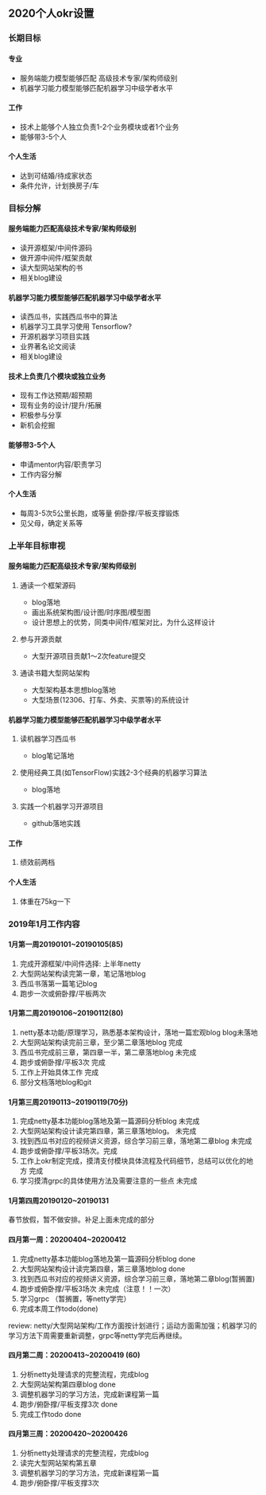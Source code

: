 ## 2020个人okr设置

### 长期目标

#### 专业

* 服务端能力模型能够匹配 高级技术专家/架构师级别
* 机器学习能力模型能够匹配机器学习中级学者水平

#### 工作

* 技术上能够个人独立负责1-2个业务模块或者1个业务
* 能够带3-5个人

#### 个人生活

* 达到可结婚/待成家状态
* 条件允许，计划换房子/车

### 目标分解

#### 服务端能力匹配高级技术专家/架构师级别

* 读开源框架/中间件源码
* 做开源中间件/框架贡献
* 读大型网站架构的书
* 相关blog建设

#### 机器学习能力模型能够匹配机器学习中级学者水平

* 读西瓜书，实践西瓜书中的算法
* 机器学习工具学习使用 Tensorflow?
* 开源机器学习项目实践
* 业界著名论文阅读
* 相关blog建设

#### 技术上负责几个模块或独立业务

* 现有工作达预期/超预期
* 现有业务的设计/提升/拓展
* 积极参与分享
* 新机会挖掘

#### 能够带3-5个人

* 申请mentor内容/职责学习
* 工作内容分解

#### 个人生活

* 每周3-5次5公里长跑，或等量 俯卧撑/平板支撑锻炼
* 见父母，确定关系等

### 上半年目标审视

#### 服务端能力匹配高级技术专家/架构师级别

1. 通读一个框架源码

	* blog落地
	* 画出系统架构图/设计图/时序图/模型图
	* 设计思想上的优势，同类中间件/框架对比，为什么这样设计

2. 参与开源贡献

	* 大型开源项目贡献1～2次feature提交

3. 通读书籍大型网站架构

	* 大型架构基本思想blog落地
	* 大型场景(12306、打车、外卖、买票等)的系统设计

#### 机器学习能力模型能够匹配机器学习中级学者水平

1. 读机器学习西瓜书

	* blog笔记落地

3. 使用经典工具(如TensorFlow)实践2-3个经典的机器学习算法

	* blog落地

2. 实践一个机器学习开源项目

	* github落地实践

#### 工作

1. 绩效前两档

#### 个人生活

1. 体重在75kg一下

### 2019年1月工作内容

#### 1月第一周20190101~20190105(85)

1. 完成开源框架/中间件选择: 上半年netty
2. 大型网站架构读完第一章，笔记落地blog
3. 西瓜书落第一篇笔记blog
4. 跑步一次或俯卧撑/平板两次

#### 1月第二周20190106~20190112(80)

1. netty基本功能/原理学习，熟悉基本架构设计，落地一篇宏观blog blog未落地
2. 大型网站架构读完前三章，至少第二章落地blog                 完成
3. 西瓜书完成前三章，第四章一半，第二章落地blog               未完成
4. 跑步或俯卧撑/平板3次                                       完成
5. 工作上开始具体工作                                         完成
6. 部分文档落地blog和git


#### 1月第三周20190113~20190119(70分)

1. 完成netty基本功能blog落地及第一篇源码分析blog  未完成
2. 大型网站架构设计读完第四章，第三章落地blog。  未完成
3. 找到西瓜书对应的视频讲义资源，综合学习前三章，落地第二章blog 未完成
4. 跑步或俯卧撑/平板3场次。完成
5. 工作上okr制定完成，摸清支付模块具体流程及代码细节，总结可以优化的地方  完成
6. 学习摸清grpc的具体使用方法及需要注意的一些点  未完成


#### 1月第四周20190120~20190131

春节放假，暂不做安排。补足上面未完成的部分


#### 四月第一周：20200404~20200412

1. 完成netty基本功能blog落地及第一篇源码分析blog done
2. 大型网站架构设计读完第四章，第三章落地blog  done 
3. 找到西瓜书对应的视频讲义资源，综合学习前三章，落地第二章blog(暂搁置)
4. 跑步或俯卧撑/平板3场次 未完成（注意！！一次）
5. 学习grpc （暂搁置，等netty学完）
6. 完成本周工作todo(done)

review: netty/大型网站架构/工作方面按计划进行；运动方面需加强；机器学习的学习方法下周需要重新调整，grpc等netty学完后再继续。

#### 四月第二周：20200413~20200419 (60)

1. 分析netty处理请求的完整流程，完成blog
2. 大型网站架构第四章blog done
3. 调整机器学习的学习方法，完成新课程第一篇
4. 跑步/俯卧撑/平板支撑3次 done
5. 完成工作todo done

#### 四月第三周：20200420~20200426

1. 分析netty处理请求的完整流程，完成blog
2. 读完大型网站架构第五章
3. 调整机器学习的学习方法，完成新课程第一篇
4. 跑步/俯卧撑/平板支撑3次





